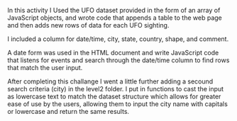 In this activity I Used the UFO dataset provided in the form of an array of JavaScript objects, and wrote code that appends a table to the web page and then adds new rows of data for each UFO sighting.

I included a column for date/time, city, state, country, shape, and comment.

A date form was used in the HTML document and write JavaScript code that listens for events and search through the date/time column to find rows that match the user input.

After completing this challange I went a little further adding a secound search criteria (city) in the level2 folder. I put in functions to cast the input as lowercase text to match the dataset structure which allows for greater ease of use by the users, allowing them to input the city name with capitals or lowercase and return the same results. 


